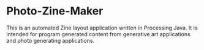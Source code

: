 # Photo-Zine-Maker

This is an automated Zine layout application written in Processing Java.
It is intended for program generated content from generative art applications and photo generating applications.
